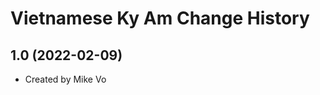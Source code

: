 Vietnamese Ky Am Change History
====================

1.0 (2022-02-09)
----------------
* Created by Mike Vo
